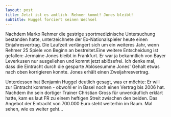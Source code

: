```yaml
---
layout: post
title: Jetzt ist es amtlich- Rehmer kommt! Jones bleibt!
subtitle: Huggel forciert seinen Wechsel
---
```


Nachdem Marko Rehmer die gestrige sportmedizinische Untersuchung bestanden hatte, unterzeichnete der Ex-Nationalspieler heute einen Einjahresvertrag. Die Laufzeit verlängert sich um ein weiteres Jahr, wenn Rehmer 25 Spiele von Beginn an bestreitet.Eine weitere Entscheidung ist gefallen: Jermaine Jones bleibt in Frankfurt. Er war ja bekanntlich von Bayer Leverkusen nur ausgeliehen und kommt jetzt ablösefrei. Ich denke mal, dass die Eintracht durch die gesparte Ablösesumme Jones' Gehalt etwas nach oben korrigieren konnte. Jones erhält einen Zweijahresvertrag.

Unterdessen hat Benjamin Huggel deutlich gesagt, was er möchte: Er will zur Eintracht kommen - obwohl er in Basel noch einen Vertrag bis 2006 hat. Nachdem ihn sein dortiger Trainer Christian Gross für unverkäuflich erklärt hatte, kam es laut FR zu einem heftigen Streit zwischen den beiden. Das Angebot der Eintracht von 700.000 Euro steht weiterhin im Raum. Mal sehen, wie es weiter geht...
